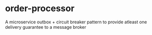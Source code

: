 # order-processor
A microservice outbox + circuit breaker pattern to provide atleast one delivery guarantee to a message broker 
